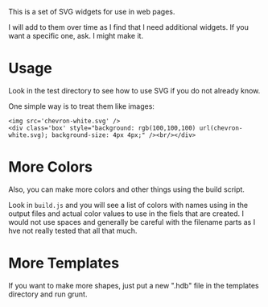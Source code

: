 This is a set of SVG widgets for use in web pages.

I will add to them over time as I find that I need additional widgets. If you want a specific one, ask. I might make it.


Usage
==============
Look in the test directory to see how to use SVG if you do not already know.

One simple way is to treat them like images:
```
<img src='chevron-white.svg' />
<div class='box' style="background: rgb(100,100,100) url(chevron-white.svg); background-size: 4px 4px;" /><br/></div>
```

More Colors
==============
Also, you can make more colors and other things using the build script. 

Look in `build.js` and you will see a list of colors with names using in the output files and actual color 
values to use in the fiels that are created. I would not use spaces and generally be careful with the filename
parts as I hve not really tested that all that much.


More Templates
==============
If you want to make more shapes, just put a new ".hdb" file in the templates directory and run grunt.

